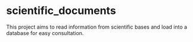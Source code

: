 # scientific_documents
This project aims to read information from scientific bases and load into a database for easy consultation.
